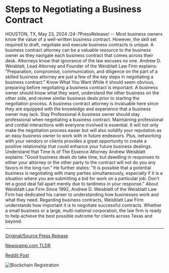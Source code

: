 # Steps to Negotiating a Business Contract

HOUSTON, TX, May 23, 2024 /24-7PressRelease/ -- Most business owners know the value of a well-written business contract. However, the skill set required to draft, negotiate and execute business contracts is unique.  A business contract attorney can be a valuable resource to the business owner as they navigate each business contract that comes across their desk.  Attorneys know that ignorance of the law excuses no one. Andrew D. Weisblatt, Lead Attorney and Founder of the Weisblatt Law Firm explains: "Preparation, compromise, communication, and diligence on the part of a skilled business attorney are just a few of the key steps in negotiating a business contract."  Know What You Want While it should seem obvious, preparing before negotiating a business contract is important.  A business owner should know what they want, understand the other business on the other side, and review similar business deals prior to starting the negotiation process.   A business contract attorney is invaluable here since they are equipped with the knowledge and experience that a business owner may lack.  Stay Professional A business owner should stay professional when negotiating a business contract. Maintaining professional and cordial interactions with everyone involved is essential.  It will not only make the negotiation process easier but will also solidify your reputation as an easy business owner to work with in future endeavors. Plus, networking with your vendors or clients provides a great opportunity to create a positive relationship that could enhance your future business dealings.  Understand that Time Is of The Essence Attorney Andrew Weisblatt explains: "Good business deals do take time, but dawdling in responses to either your attorney or the other party to the contract will not do you any favors in the long run."  He further states: "It is possible that a potential business is negotiating with many parties simultaneously, especially if it is a situation where you are submitting a bid for work on a particular job. Don't let a good deal fall apart merely due to tardiness in your response."  About Weisblatt Law Firm  Since 1992, Andrew D. Weisblatt of the Weisblatt Law Firm has dedicated his career to understanding how businesses work and what they need.   Regarding business contracts, Weisblatt Law Firm understands how important it is to negotiate successful contracts.   Whether a small business or a large, multi-national corporation, the law firm is ready to help achieve the best possible outcome for clients across Texas and beyond. 

---

[Original/Source Press Release](https://www.24-7pressrelease.com/press-release/511045/steps-to-negotiating-a-business-contract)
                    

[Newsramp.com TLDR](None) 



[Reddit Post](https://www.reddit.com/r/Business_NewsRamp/comments/1cymtt5/expert_advice_for_negotiating_business_contracts/) 



![Blockchain Registration](https://cdn.newsramp.app/24-7PressRelease/qrcode/245/23/calmdkav.webp)
